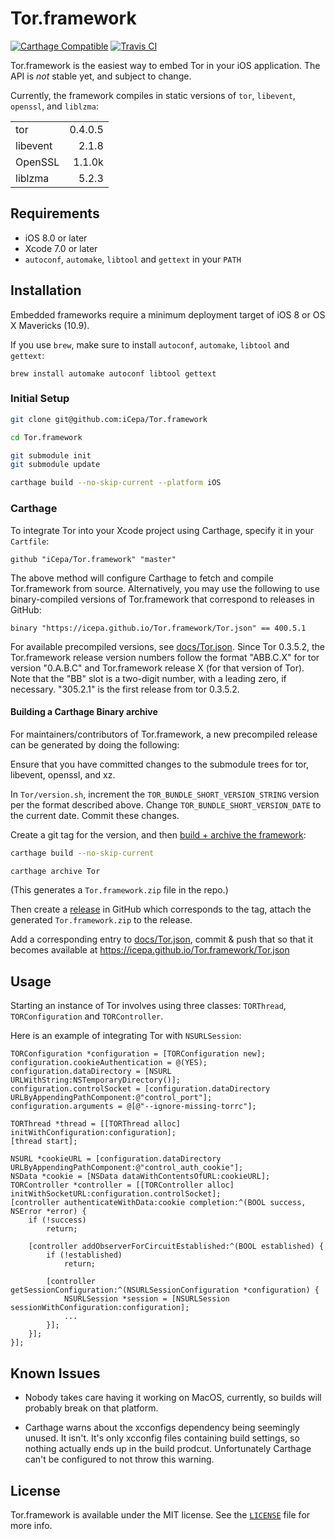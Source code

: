 # Tor.framework

[![Carthage Compatible](https://img.shields.io/badge/Carthage-compatible-4BC51D.svg?style=flat)](https://github.com/Carthage/Carthage) 
[![Travis CI](https://img.shields.io/travis/iCepa/Tor.framework.svg)](https://travis-ci.org/iCepa/Tor.framework)

Tor.framework is the easiest way to embed Tor in your iOS application. The API is *not* stable yet, and subject to change.

Currently, the framework compiles in static versions of `tor`, `libevent`, `openssl`, and `liblzma`:

|          |         |
|:-------- | -------:|
| tor      | 0.4.0.5 |
| libevent | 2.1.8   |
| OpenSSL  | 1.1.0k  |
| liblzma  | 5.2.3   |

## Requirements

- iOS 8.0 or later
- Xcode 7.0 or later
- `autoconf`,  `automake`,  `libtool` and  `gettext` in your `PATH`

## Installation

Embedded frameworks require a minimum deployment target of iOS 8 or OS X Mavericks (10.9).

If you use `brew`, make sure to install `autoconf`,  `automake`,  `libtool` and  `gettext`:

```
brew install automake autoconf libtool gettext
```

### Initial Setup

```bash
git clone git@github.com:iCepa/Tor.framework

cd Tor.framework

git submodule init
git submodule update

carthage build --no-skip-current --platform iOS
```

### Carthage

To integrate Tor into your Xcode project using Carthage, specify it in your  `Cartfile`:

```ogdl
github "iCepa/Tor.framework" "master"
```

The above method will configure Carthage to fetch and compile Tor.framework from source. 
Alternatively, you may use the following to use binary-compiled versions of Tor.framework that 
correspond to releases in GitHub:

```ogdl
binary "https://icepa.github.io/Tor.framework/Tor.json" == 400.5.1
```

For available precompiled versions, see [docs/Tor.json](docs/Tor.json). Since Tor 0.3.5.2, 
the Tor.framework release version numbers follow the format "ABB.C.X" for tor version "0.A.B.C" 
and Tor.framework release X (for that version of Tor). Note that the "BB" slot is a two-digit number, 
with a leading zero, if necessary. "305.2.1" is the first release from tor 0.3.5.2.

#### Building a Carthage Binary archive

For maintainers/contributors of Tor.framework, a new precompiled release can be generated by 
doing the following:

Ensure that you have committed changes to the submodule trees for tor, libevent, openssl, and xz.

In `Tor/version.sh`, increment the `TOR_BUNDLE_SHORT_VERSION_STRING` version per the 
format described above. Change `TOR_BUNDLE_SHORT_VERSION_DATE` to the current date. 
Commit these changes.

Create a git tag for the version, and then 
[build + archive the framework](https://github.com/Carthage/Carthage/#archive-prebuilt-frameworks-into-one-zip-file):

```bash
carthage build --no-skip-current

carthage archive Tor
```
(This generates a `Tor.framework.zip` file in the repo.)

Then create a [release](https://github.com/iCepa/Tor.framework/releases) in GitHub which corresponds
to the tag, attach the generated `Tor.framework.zip` to the release.

Add a corresponding entry to [docs/Tor.json](docs/Tor.json), commit & push that so that it becomes 
available at https://icepa.github.io/Tor.framework/Tor.json

## Usage

Starting an instance of Tor involves using three classes: `TORThread`, `TORConfiguration` and `TORController`.

Here is an example of integrating Tor with `NSURLSession`:

```objc
TORConfiguration *configuration = [TORConfiguration new];
configuration.cookieAuthentication = @(YES);
configuration.dataDirectory = [NSURL URLWithString:NSTemporaryDirectory()];
configuration.controlSocket = [configuration.dataDirectory URLByAppendingPathComponent:@"control_port"];
configuration.arguments = @[@"--ignore-missing-torrc"];

TORThread *thread = [[TORThread alloc] initWithConfiguration:configuration];
[thread start];

NSURL *cookieURL = [configuration.dataDirectory URLByAppendingPathComponent:@"control_auth_cookie"];
NSData *cookie = [NSData dataWithContentsOfURL:cookieURL];
TORController *controller = [[TORController alloc] initWithSocketURL:configuration.controlSocket];
[controller authenticateWithData:cookie completion:^(BOOL success, NSError *error) {
    if (!success)
        return;

    [controller addObserverForCircuitEstablished:^(BOOL established) {
        if (!established)
            return;

        [controller getSessionConfiguration:^(NSURLSessionConfiguration *configuration) {
            NSURLSession *session = [NSURLSession sessionWithConfiguration:configuration];
            ...
        }];
    }];
}];
```

## Known Issues

- Nobody takes care having it working on MacOS, currently, so builds will probably break on that platform.

- Carthage warns about the xcconfigs dependency being seemingly unused.
  It isn't. It's only xcconfig files containing build settings, so nothing actually ends up in the build
  prodcut. Unfortunately Carthage can't be configured to not throw this warning.

## License

Tor.framework is available under the MIT license. See the 
[`LICENSE`](https://github.com/iCepa/Tor.framework/blob/master/LICENSE) file for more info.
